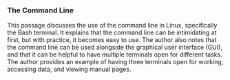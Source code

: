 ### The Command Line

This passage discusses the use of the command line in Linux, specifically the Bash terminal. It explains that the command line can be intimidating at first, but with practice, it becomes easy to use. The author also notes that the command line can be used alongside the graphical user interface (GUI), and that it can be helpful to have multiple terminals open for different tasks. The author provides an example of having three terminals open for working, accessing data, and viewing manual pages.
